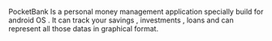  PocketBank Is a personal money management application specially build for android OS . It can track your savings , investments , loans and can represent all those datas in graphical format.
